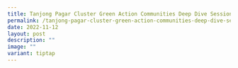 ```yaml
---
title: Tanjong Pagar Cluster Green Action Communities Deep Dive Session
permalink: /tanjong-pagar-cluster-green-action-communities-deep-dive-session/
date: 2022-11-12
layout: post
description: ""
image: ""
variant: tiptap
---
```

